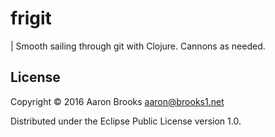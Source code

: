 # frigit

| Smooth sailing through git with Clojure. Cannons as needed.

## License

Copyright © 2016 Aaron Brooks <aaron@brooks1.net>

Distributed under the Eclipse Public License version 1.0.
